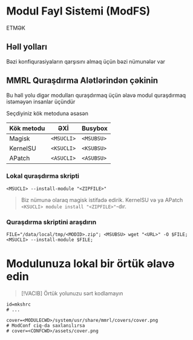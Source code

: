 # Modul Fayl Sistemi (ModFS)

ETMƏK

## Həll yolları

Bəzi konfiqurasiyaların qarşısını almaq üçün bəzi nümunələr var

## MMRL Quraşdırma Alətlərindən çəkinin

Bu həll yolu digər modulları quraşdırmaq üçün əlavə modul quraşdırmaq istəməyən insanlar üçündür

Seçdiyiniz kök metoduna əsasən

| Kök metodu  | ƏXİ        | Busybox    |
| ----------- | ---------- | ---------- |
| Magisk      | `<MSUCLI>` | `<MSUBSU>` |
| KernelSU    | `<KSUCLI>` | `<KSUBSU>` |
| APatch      | `<ASUCLI>` | `<ASUBSU>` |

### Lokal quraşdırma skripti

```shell
<MSUCLI> --install-module "<ZIPFILE>"
```

> Biz nümunə olaraq magisk istifadə edirik. KernelSU və ya APatch `<KSUCLI> module install "<ZIPFILE>"`-dır.

### Quraşdırma skriptini araşdırın

```shell
FILE="/data/local/tmp/<MODID>.zip"; <MSUBSU> wget "<URL>" -O $FILE; <MSUCLI> --install-module $FILE;
```

# Modulunuza lokal bir örtük əlavə edin

> [!VACIB]
> Örtük yolunuzu sərt kodlamayın

```properties
id=mkshrc
# ...

cover=<MODULECWD>/system/usr/share/mmrl/covers/cover.png
# ModConf ciq-da saxlanılırsa
# cover=<CONFCWD>/assets/cover.png
```
